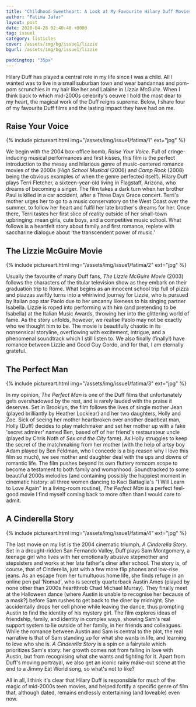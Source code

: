 ```yaml
---
title: "Childhood Sweetheart: A Look at My Favourite Hilary Duff Movies"
author: "Fatima Jafar"
layout: post
date: 2020-04-28 02:40:48 +0000
tag: issue1
category: listicles
cover: /assets/img/bg/issue1/lizzie
bgurl: /assets/img/bg/issue1/lizzie

paddingtop: "35px"
---
```


<p id="first-paragraph">Hilary Duff has played a central role in my life since I was a child.
All I wanted was to live in a small suburban town and wear bandannas and pom-pom scrunchies in my hair like her and Lalaine in <i>Lizzie McGuire</i>. When I think back to which mid-2000s celebrity's oeuvre I hold the most dear to my heart, the magical work of the Duff reigns supreme. Below, I share four of my favourite Duff films and the lasting impact they have had on me.</p>

## Raise Your Voice

{% include pictureart.html img="/assets/img/issue1/fatima/1" ext="jpg" %}

We begin with the 2004 box-office bomb, *Raise Your Voice*. Full of
cringe-inducing musical performances and first kisses, this film is the
perfect introduction to the messy and hilarious genre of music-centered
romance movies of the 2000s (*High School Musical* (2006) and *Camp
Rock* (2008) being the obvious examples of when the genre perfected
itself). Hilary Duff plays Terri Fletcher, a sixteen-year-old living in
Flagstaff, Arizona, who dreams of becoming a singer. The film takes a
dark turn when her brother Paul is killed in a car accident, after a
Three Days Grace concert. Terri's mother urges her to go to a music
conservatory on the West Coast over the summer, to follow her heart and
fulfil her late brother's dreams for her. Once there, Terri tastes her
first slice of reality outside of her small-town upbringing: mean girls,
cute boys, and a competitive music school. What follows is a heartfelt
story about family and first romance, replete with saccharine dialogue
about 'the transcendent power of music.'

## The Lizzie McGuire Movie

{% include pictureart.html img="/assets/img/issue1/fatima/2" ext="jpg" %}

Usually the favourite of many Duff fans, *The Lizzie McGuire Movie*
(2003) follows the characters of the titular television show as they
embark on their graduation trip to Rome. What begins as an innocent
school trip full of pizza and piazzas swiftly turns into a whirlwind
journey for Lizzie, who is pursued by Italian pop star Paolo due to her
uncanny likeness to his singing partner Isabella. Lizzie is roped into
performing with him (and pretending to be Isabella) at the Italian Music
Awards, throwing her into the glittering world of fame. As the story
unfolds, however, we realise Paolo may not be exactly who we thought him
to be. The movie is beautifully chaotic in its nonsensical storyline,
overflowing with excitement, intrigue, and a phenomenal soundtrack which
I still listen to. We also finally (finally!) have romance between
Lizzie and Good Guy Gordo, and for that, I am eternally grateful.

## The Perfect Man

{% include pictureart.html img="/assets/img/issue1/fatima/3" ext="jpg" %}

In my opinion, *The Perfect Man* is one of the Duff films that
unfortunately gets overshadowed by the rest, and is rarely lauded with
the praise it deserves. Set in Brooklyn, the film follows the lives of
single mother Jean (played brilliantly by Heather Locklear) and her two
daughters, Holly and Zoe. Sick of seeing her mother heartbroken over
another deadbeat man, Holly (Duff) decides to play matchmaker and set
her mother up with a fake 'secret admirer' named Ben, based off of her
friend's restaurateur uncle (played by Chris Noth of *Sex and the City* fame). As Holly struggles to keep the
secret of the matchmaking from her mother (with the help of artsy boy Adam played by Ben Feldman,
who I concede is a big reason why I love this film so much), we see mother and daughter
deal with the ups and downs of romantic life. The film pushes beyond its own fluttery
romcom scope to become a testament to both family and womanhood.
Soundtracked to some beautiful 2000s melodies (and containing possibly
the happiest moment in cinematic history: all three women dancing to
Kaci Battaglia's "I Will Learn to Love Again" in a living-room routine),
*The Perfect Man* is a perfect feel-good movie I find myself coming back
to more often than I would care to admit.

## A Cinderella Story

{% include pictureart.html img="/assets/img/issue1/fatima/4" ext="jpg" %}

The last movie on my list is the 2004 cinematic triumph, *A Cinderella
Story*. Set in a drought-ridden San Fernando Valley, Duff plays Sam
Montgomery, a teenage girl who lives with her emotionally abusive
stepmother and stepsisters and works at her late father's diner after
school. The story is, of course, that of Cinderella, just with a few
more flip phones and low-rise jeans. As an escape from her tumultuous
home life, she finds refuge in an online pen pal 'Nomad', who is
secretly quarterback Austin Ames (played by none other than 2000s
heartthrob Chad Michael Murray). They finally meet at the Halloween
dance (where Austin is unable to recognise her because of a mask?)
before Sam rushes to get back to the diner by midnight. She accidentally
drops her cell phone while leaving the dance, thus prompting Austin to
find the identity of his mystery girl. The film explores ideas of
friendship, family, and identity in complex ways, showing Sam's real
support system to lie outside of her family, in her friends and
colleagues. While the romance between Austin and Sam is central to the
plot, the real narrative is that of Sam standing up for what she wants
in life, and learning to love who she is. *A Cinderella Story* is a spin
on a fairytale which prioritizes Sam's story: her growth comes not from
falling in love with Austin, but from recognising what she wants and
fighting for it. Apart from Duff's moving portrayal, we also get an
iconic rainy make-out scene at the end to a Jimmy Eat World song, so
what's not to like?

All in all, I think it's clear that Hilary Duff is responsible for much of the magic of mid-2000s teen movies, and helped fortify a specific genre of film that, although dated, remains endlessly entertaining (and loveable) even now.

